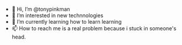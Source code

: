 - 👋 Hi, I’m @tonypinkman
- 👀 I’m interested in new technnologies
- 🌱 I’m currently learning how to learn learning
- 📫 How to reach me is a real problem because i stuck in someone's head.

<!---
tonypinkman/tonypinkman is a ✨ special ✨ repository because its `README.md` (this file) appears on your GitHub profile.
You can click the Preview link to take a look at your changes.
--->
